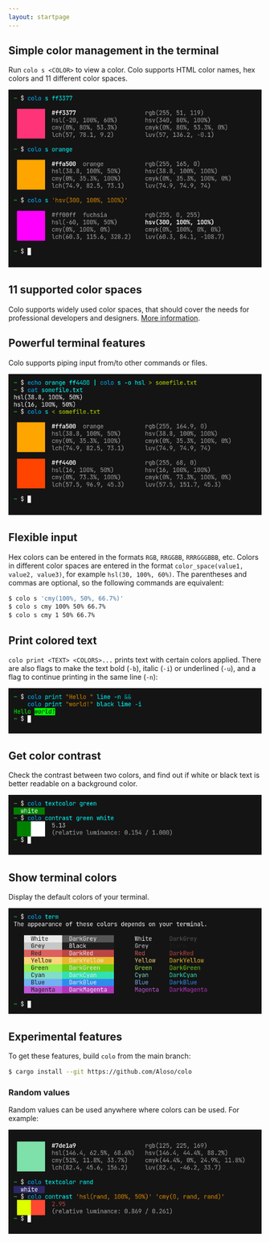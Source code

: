 ```yaml
---
layout: startpage
---
```


## Simple color management in the terminal

Run `colo s <COLOR>` to view a color. Colo supports HTML color names, hex colors and 11 different color spaces.

![example](/assets/img/main_example.png)

## 11 supported color spaces

Colo supports widely used color spaces, that should cover the needs for professional developers and designers. [More information](color_spaces.md).

## Powerful terminal features

Colo supports piping input from/to other commands or files.

![pipes](/assets/img/pipes.png)

## Flexible input

Hex colors can be entered in the formats `RGB`, `RRGGBB`, `RRRGGGBBB`, etc. Colors in different color spaces are entered in the format `color_space(value1, value2, value3)`, for example `hsl(30, 100%, 60%)`. The parentheses and commas are optional, so the following commands are equivalent:

```bash
$ colo s 'cmy(100%, 50%, 66.7%)'
$ colo s cmy 100% 50% 66.7%
$ colo s cmy 1 50% 66.7%
```

## Print colored text

`colo print <TEXT> <COLORS>...` prints text with certain colors applied. There are also flags to make the text bold (`-b`), italic (`-i`) or underlined (`-u`), and a flag to continue printing in the same line (`-n`):

![text](/assets/img/text.png)

## Get color contrast

Check the contrast between two colors, and find out if white or black text is better readable on a background color.

![contrast](/assets/img/contrast.png)

## Show terminal colors

Display the default colors of your terminal.

![terminal colors](/assets/img/terminal_colors.png)

## Experimental features

To get these features, build `colo` from the main branch:

```sh
$ cargo install --git https://github.com/Aloso/colo
```

### Random values

Random values can be used anywhere where colors can be used. For example:

![rand](/assets/img/rand.png)
